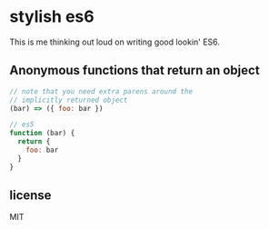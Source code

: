 # stylish es6

This is me thinking out loud on writing good lookin' ES6.

## Anonymous functions that return an object

```javascript
// note that you need extra parens around the
// implicitly returned object
(bar) => ({ foo: bar })

// es5
function (bar) {
  return {
    foo: bar
  }
}
```

## license
MIT

